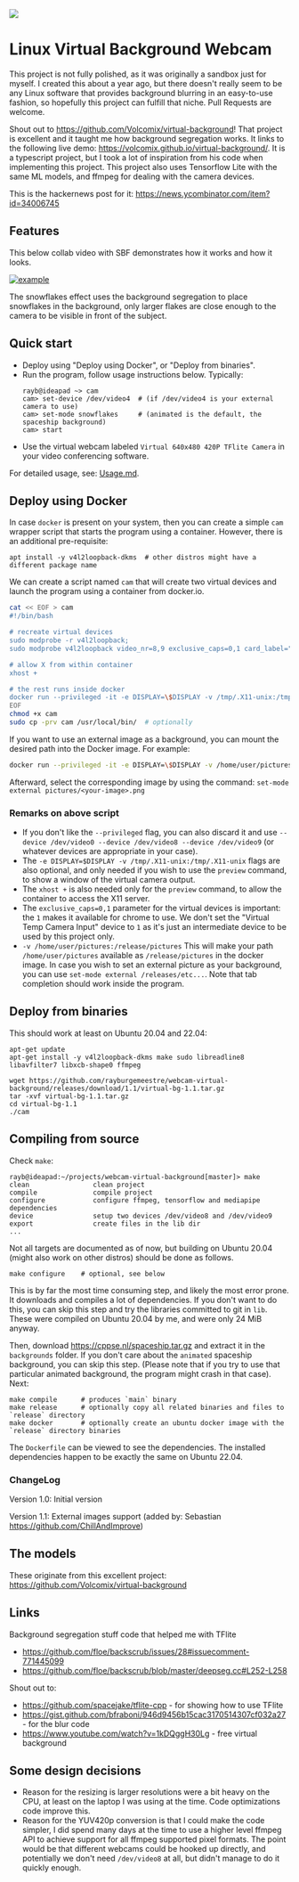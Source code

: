<img src="https://cppse.nl/webcam-virtual-background.png">

# Linux Virtual Background Webcam

This project is not fully polished, as it was originally a sandbox just for
myself. I created this about a year ago, but there doesn't really seem to be
any Linux software that provides background blurring in an easy-to-use fashion,
so hopefully this project can fulfill that niche. Pull Requests are welcome.

Shout out to https://github.com/Volcomix/virtual-background! That project is
excellent and it taught me how background segregation works. It links to the
following live demo: https://volcomix.github.io/virtual-background/. It is a
typescript project, but I took a lot of inspiration from his code when
implementing this project. This project also uses Tensorflow Lite with the same
ML models, and ffmpeg for dealing with the camera devices.

This is the hackernews post for it: https://news.ycombinator.com/item?id=34006745

## Features

This below collab video with SBF demonstrates how it works and how it looks.

[![example](https://img.youtube.com/vi/DIcuFBXAKJc/0.jpg)](https://www.youtube.com/watch?v=DIcuFBXAKJc)

The snowflakes effect uses the background segregation to place snowflakes in
the background, only larger flakes are close enough to the camera to be visible
in front of the subject.

## Quick start

- Deploy using "Deploy using Docker", or "Deploy from binaries".
- Run the program, follow usage instructions below. Typically:
  ```
  rayb@ideapad ~> cam
  cam> set-device /dev/video4  # (if /dev/video4 is your external camera to use)
  cam> set-mode snowflakes     # (animated is the default, the spaceship background)
  cam> start
  ```
- Use the virtual webcam labeled `Virtual 640x480 420P TFlite Camera` in your
  video conferencing software.

For detailed usage, see: [Usage.md](Usage.md).

## Deploy using Docker

In case `docker` is present on your system, then you can create a simple `cam`
wrapper script that starts the program using a container.
However, there is an additional pre-requisite:

    apt install -y v4l2loopback-dkms  # other distros might have a different package name

We can create a script named `cam` that will create two virtual devices and
launch the program using a container from docker.io.

```bash
cat << EOF > cam
#!/bin/bash

# recreate virtual devices
sudo modprobe -r v4l2loopback;
sudo modprobe v4l2loopback video_nr=8,9 exclusive_caps=0,1 card_label="Virtual Temp Camera Input","Virtual 640x480 420P TFlite Camera";

# allow X from within container
xhost +

# the rest runs inside docker
docker run --privileged -it -e DISPLAY=\$DISPLAY -v /tmp/.X11-unix:/tmp/.X11-unix docker.io/rayburgemeestre/virtual-bg:1.1
EOF
chmod +x cam
sudo cp -prv cam /usr/local/bin/  # optionally
```

If you want to use an external image as a background, you can mount the desired path into the Docker image. For example:

```bash
docker run --privileged -it -e DISPLAY=\$DISPLAY -v /home/user/pictures:/release/pictures -v /tmp/.X11-unix:/tmp/.X11-unix docker.io/rayburgemeestre/virtual-bg:1.1
```

Afterward, select the corresponding image by using the command: `set-mode external pictures/<your-image>.png`

### Remarks on above script

- If you don't like the `--privileged` flag, you can also discard it and use
  `--device /dev/video0 --device /dev/video8 --device /dev/video9` (or whatever
  devices are appropriate in your case).
- The `-e DISPLAY=$DISPLAY -v /tmp/.X11-unix:/tmp/.X11-unix` flags are also
  optional, and only needed if you wish to use the `preview` command, to show a
  window of the virtual camera output.
- The `xhost +` is also needed only for the `preview` command, to allow the
  container to access the X11 server.
- The `exclusive_caps=0,1` parameter for the virtual devices is important: the
  `1` makes it available for chrome to use. We don't set the "Virtual Temp
  Camera Input" device to `1` as it's just an intermediate device to be used by
  this project only.
- `-v /home/user/pictures:/release/pictures` This will make your path
  `/home/user/pictures` available as `/release/pictures` in the docker image.
  In case you wish to set an external picture as your background, you can use
  `set-mode external /releases/etc...`. Note that tab completion should work
  inside the program.

## Deploy from binaries

This should work at least on Ubuntu 20.04 and 22.04:

    apt-get update
    apt-get install -y v4l2loopback-dkms make sudo libreadline8 libavfilter7 libxcb-shape0 ffmpeg

    wget https://github.com/rayburgemeestre/webcam-virtual-background/releases/download/1.1/virtual-bg-1.1.tar.gz
    tar -xvf virtual-bg-1.1.tar.gz
    cd virtual-bg-1.1
    ./cam

## Compiling from source

Check `make`:

    rayb@ideapad:~/projects/webcam-virtual-background[master]> make
    clean                clean project
    compile              compile project
    configure            configure ffmpeg, tensorflow and mediapipe dependencies
    device               setup two devices /dev/video8 and /dev/video9
    export               create files in the lib dir
    ...

Not all targets are documented as of now, but building on Ubuntu 20.04 (might
also work on other distros) should be done as follows.

    make configure    # optional, see below

This is by far the most time consuming step, and likely the most error prone.
It downloads and compiles a lot of dependencies. If you don't want to do this,
you can skip this step and try the libraries committed to git in `lib`. These
were compiled on Ubuntu 20.04 by me, and were only 24 MiB anyway.

Then, download https://cppse.nl/spaceship.tar.gz and extract it in the
`backgrounds` folder. If you don't care about the `animated` spaceship
background, you can skip this step. (Please note that if you try to use that
particular animated background, the program might crash in that case). Next:

    make compile      # produces `main` binary
    make release      # optionally copy all related binaries and files to `release` directory
    make docker       # optionally create an ubuntu docker image with the `release` directory binaries

The `Dockerfile` can be viewed to see the dependencies. The installed
dependencies happen to be exactly the same on Ubuntu 22.04.

### ChangeLog

Version 1.0: Initial version

Version 1.1: External images support (added by: Sebastian https://github.com/ChillAndImprove)

## The models

These originate from this excellent project:
https://github.com/Volcomix/virtual-background

## Links

Background segregation stuff code that helped me with TFlite

- https://github.com/floe/backscrub/issues/28#issuecomment-771445099
- https://github.com/floe/backscrub/blob/master/deepseg.cc#L252-L258

Shout out to:

- https://github.com/spacejake/tflite-cpp - for showing how to use TFlite
- https://gist.github.com/bfraboni/946d9456b15cac3170514307cf032a27 - for the blur code
- https://www.youtube.com/watch?v=1kDQggH30Lg - free virtual background

## Some design decisions

- Reason for the resizing is larger resolutions were a bit heavy on the CPU, at
  least on the laptop I was using at the time. Code optimizations code improve
  this.
- Reason for the YUV420p conversion is that I could make the code simpler, I
  did spend many days at the time to use a higher level ffmpeg API to achieve
  support for all ffmpeg supported pixel formats. The point would be that
  different webcams could be hooked up directly, and potentially we don't need
  `/dev/video8` at all, but didn't manage to do it quickly enough.
